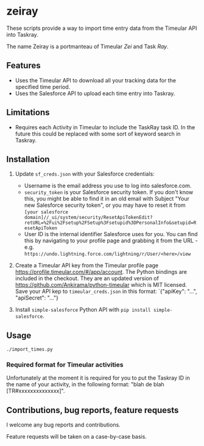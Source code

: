 # zeiray

These scripts provide a way to import time entry data from the Timeular API into Taskray.

The name Zeiray is a portmanteau of Timeular _Zei_ and Task _Ray_.

## Features

- Uses the Timeular API to download all your tracking data for the specified time period.
- Uses the Salesforce API to upload each time entry into Taskray.

## Limitations

- Requires each Activity in Timeular to include the TaskRay task ID. In the future this could be
replaced with some sort of keyword search in Taskray.

## Installation

1. Update `sf_creds.json` with your Salesforce credentials:

    * Username is the email address you use to log into salesforce.com.
    * `security_token` is your Salesforce security token. If you don't know this, you might be able
    to find it in an old email with Subject "Your new Salesforce security token", or you may have
    to reset it from `[your salesforce domain]//_ui/system/security/ResetApiTokenEdit?retURL=%2Fui%2Fsetup%2FSetup%3Fsetupid%3DPersonalInfo&setupid=ResetApiToken`
    * User ID is the internal identifier Salesforce uses for you. You can find this by navigating to
    your profile page and grabbing it from the URL - e.g. `https://undo.lightning.force.com/lightning/r/User/<here>/view`

2. Create a Timeular API key from the Timeular profile page https://profile.timeular.com/#/app/account.
The Python bindings are included in the checkout. They are an updated version of https://github.com/Ankirama/python-timeular
which is MIT licensed. Save your API kep to `timeular_creds.json` in this format: `{"apiKey": "...", "apiSecret": "..."}
3. Install `simple-salesforce` Python API with `pip install simple-salesforce`.

## Usage

`./import_times.py`

### Required format for Timeular activities

Unfortunately at the moment it is required for you to put the Taskray ID in the name of your activity,
in the following format: "blah de blah [TR#xxxxxxxxxxxxxx]".

## Contributions, bug reports, feature requests

I welcome any bug reports and contributions.

Feature requests will be taken on a case-by-case basis.

